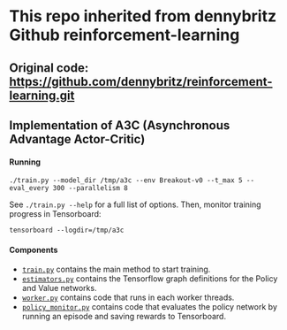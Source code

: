 # This repo inherited from dennybritz Github reinforcement-learning
## Original code: https://github.com/dennybritz/reinforcement-learning.git

## Implementation of A3C (Asynchronous Advantage Actor-Critic)

#### Running

```
./train.py --model_dir /tmp/a3c --env Breakout-v0 --t_max 5 --eval_every 300 --parallelism 8
```

See `./train.py --help` for a full list of options. Then, monitor training progress in Tensorboard:

```
tensorboard --logdir=/tmp/a3c
```

#### Components

- [`train.py`](train.py) contains the main method to start training.
- [`estimators.py`](estimators.py) contains the Tensorflow graph definitions for the Policy and Value networks.
- [`worker.py`](worker.py) contains code that runs in each worker threads.
- [`policy_monitor.py`](policy_monitor.py) contains code that evaluates the policy network by running an episode and saving rewards to Tensorboard.
